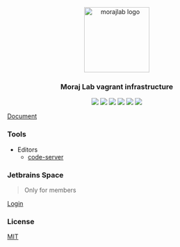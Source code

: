 <div align="center">
<img src="https://avatars.githubusercontent.com/u/79711597?s=200&v=4" alt="morajlab logo" width="150px">
<h3><b>Moraj Lab</b> vagrant infrastructure</h3>
</div>

<div align="center">
<img src="https://img.shields.io/badge/license-MIT-green">
<img src="https://img.shields.io/badge/dependencies-up%20to%20date-brightgreen">
<img src="https://img.shields.io/badge/coverity-passing-brightgreen">
<img src="https://img.shields.io/badge/status-up-brightgreen">
<img src="https://img.shields.io/badge/platform-ubuntu--impish--x64-lightgrey">
<img src="https://img.shields.io/badge/vagrant-v2.2.19-blue">
</div>

[Document](./docs/home.md)

### Tools

- Editors
  - [code-server](./docs/tools/code-server.md)

### Jetbrains Space

> Only for members

[Login](https://morajlab.jetbrains.space)

### License

[MIT](./LICENSE)
